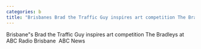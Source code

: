 ```yaml
---
categories: b
title: "Brisbanes Brad the Traffic Guy inspires art competition The Bradleys at ABC Radio Brisbane  ABC News"
---
```

Brisbane"s Brad the Traffic Guy inspires art competition The Bradleys at ABC Radio Brisbane&nbsp;&nbsp;ABC News